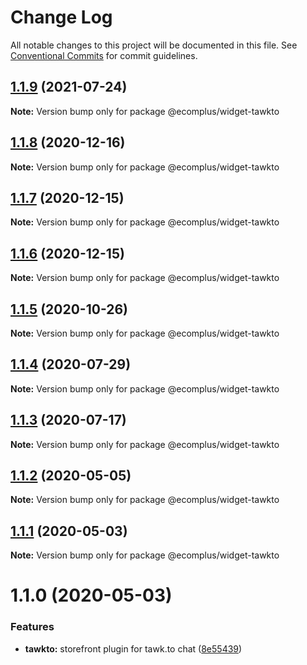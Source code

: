 # Change Log

All notable changes to this project will be documented in this file.
See [Conventional Commits](https://conventionalcommits.org) for commit guidelines.

## [1.1.9](https://github.com/ecomplus/storefront/compare/@ecomplus/widget-tawkto@1.1.8...@ecomplus/widget-tawkto@1.1.9) (2021-07-24)

**Note:** Version bump only for package @ecomplus/widget-tawkto






## [1.1.8](https://github.com/ecomplus/storefront/compare/@ecomplus/widget-tawkto@1.1.7...@ecomplus/widget-tawkto@1.1.8) (2020-12-16)

**Note:** Version bump only for package @ecomplus/widget-tawkto





## [1.1.7](https://github.com/ecomplus/storefront/compare/@ecomplus/widget-tawkto@1.1.6...@ecomplus/widget-tawkto@1.1.7) (2020-12-15)

**Note:** Version bump only for package @ecomplus/widget-tawkto





## [1.1.6](https://github.com/ecomplus/storefront/compare/@ecomplus/widget-tawkto@1.1.5...@ecomplus/widget-tawkto@1.1.6) (2020-12-15)

**Note:** Version bump only for package @ecomplus/widget-tawkto





## [1.1.5](https://github.com/ecomplus/storefront/compare/@ecomplus/widget-tawkto@1.1.4...@ecomplus/widget-tawkto@1.1.5) (2020-10-26)

**Note:** Version bump only for package @ecomplus/widget-tawkto





## [1.1.4](https://github.com/ecomplus/storefront/compare/@ecomplus/widget-tawkto@1.1.3...@ecomplus/widget-tawkto@1.1.4) (2020-07-29)

**Note:** Version bump only for package @ecomplus/widget-tawkto





## [1.1.3](https://github.com/ecomplus/storefront/compare/@ecomplus/widget-tawkto@1.1.2...@ecomplus/widget-tawkto@1.1.3) (2020-07-17)

**Note:** Version bump only for package @ecomplus/widget-tawkto





## [1.1.2](https://github.com/ecomplus/storefront/compare/@ecomplus/widget-tawkto@1.1.1...@ecomplus/widget-tawkto@1.1.2) (2020-05-05)

**Note:** Version bump only for package @ecomplus/widget-tawkto





## [1.1.1](https://github.com/ecomplus/storefront/compare/@ecomplus/widget-tawkto@1.1.0...@ecomplus/widget-tawkto@1.1.1) (2020-05-03)

**Note:** Version bump only for package @ecomplus/widget-tawkto





# 1.1.0 (2020-05-03)


### Features

* **tawkto:** storefront plugin for tawk.to chat ([8e55439](https://github.com/ecomplus/storefront/commit/8e554397b96e396799806a347f3de2e30b58feb8))
